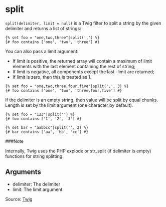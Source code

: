 # split

`split(delimiter, limit = null)` is a Twig filter to split a string by the given delimiter and returns a list of strings:

```twig
{% set foo = "one,two,three"|split(',') %}
{# foo contains ['one', 'two', 'three'] #}
```

You can also pass a limit argument:

- If limit is positive, the returned array will contain a maximum of limit elements with the last element containing the rest of string;
- If limit is negative, all components except the last -limit are returned;
- If limit is zero, then this is treated as 1.

```twig
{% set foo = "one,two,three,four,five"|split(',', 3) %}
{# foo contains ['one', 'two', 'three,four,five'] #}
```

If the delimiter is an empty string, then value will be split by equal chunks. Length is set by the limit argument (one character by default).

```twig
{% set foo = "123"|split('') %}
{# foo contains ['1', '2', '3'] #}

{% set bar = "aabbcc"|split('', 2) %}
{# bar contains ['aa', 'bb', 'cc'] #}
```

###Note

Internally, Twig uses the PHP explode or str_split (if delimiter is empty) functions for string splitting.

## Arguments

- delimiter: The delimiter
- limit: The limit argument

Source: [Twig](https://twig.symfony.com/split)